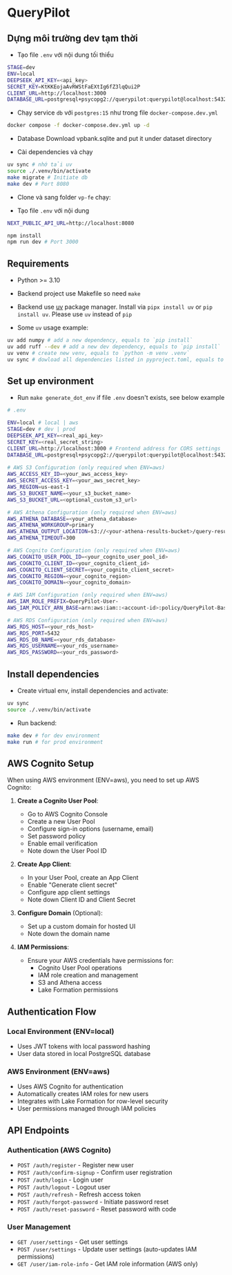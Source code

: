 # QueryPilot

## Dựng môi trường dev tạm thời

- Tạo file `.env` với nội dung tối thiểu

```bash
STAGE=dev
ENV=local
DEEPSEEK_API_KEY=<api_key>
SECRET_KEY=KtKKEojaAvRWStFaEXtIg6fZ3lqQui2P
CLIENT_URL=http://localhost:3000
DATABASE_URL=postgresql+psycopg2://querypilot:querypilot@localhost:5432/querypilot
```

- Chạy service `db` với `postgres:15` như trong file `docker-compose.dev.yml`

```bash
docker compose -f docker-compose.dev.yml up -d
```

- Database
Download vpbank.sqlite and put it under dataset directory

- Cài dependencies và chạy

```bash
uv sync # nhớ tải uv
source ./.venv/bin/activate
make migrate # Initiate db
make dev # Port 8080
```

- Clone và sang folder `vp-fe` chạy:

- Tạo file `.env` với nội dung

```bash
NEXT_PUBLIC_API_URL=http://localhost:8080
```

```bash
npm install
npm run dev # Port 3000
```

## Requirements

- Python >= 3.10
- Backend project use Makefile so need `make`
- Backend use [uv](https://docs.astral.sh/uv/) package manager. Install via `pipx install uv` or `pip install uv`. Please use `uv` instead of `pip`

- Some `uv` usage example:

```bash
uv add numpy # add a new dependency, equals to `pip install`
uv add ruff --dev # add a new dev dependency, equals to `pip install`
uv venv # create new venv, equals to `python -m venv .venv`
uv sync # dowload all dependencies listed in pyproject.toml, equals to `pip install -r requirements`
```

## Set up environment

- Run `make generate_dot_env` if file `.env` doesn't exists, see below example

```bash
# .env

ENV=local # local | aws
STAGE=dev # dev | prod
DEEPSEEK_API_KEY=<real_api_key>
SECRET_KEY=<real_secret_string>
CLIENT_URL=http://localhost:3000 # Frontend address for CORS settings
DATABASE_URL=postgresql+psycopg2://querypilot:querypilot@localhost:5432/querypilot # Recommend run postgreSQL locally using `docker-compose.yml`, run before backend
 
# AWS S3 Configuration (only required when ENV=aws)
AWS_ACCESS_KEY_ID=<your_aws_access_key>
AWS_SECRET_ACCESS_KEY=<your_aws_secret_key>
AWS_REGION=us-east-1
AWS_S3_BUCKET_NAME=<your_s3_bucket_name>
AWS_S3_BUCKET_URL=<optional_custom_s3_url>

# AWS Athena Configuration (only required when ENV=aws)
AWS_ATHENA_DATABASE=<your_athena_database>
AWS_ATHENA_WORKGROUP=primary
AWS_ATHENA_OUTPUT_LOCATION=s3://<your-athena-results-bucket>/query-results/
AWS_ATHENA_TIMEOUT=300

# AWS Cognito Configuration (only required when ENV=aws)
AWS_COGNITO_USER_POOL_ID=<your_cognito_user_pool_id>
AWS_COGNITO_CLIENT_ID=<your_cognito_client_id>
AWS_COGNITO_CLIENT_SECRET=<your_cognito_client_secret>
AWS_COGNITO_REGION=<your_cognito_region>
AWS_COGNITO_DOMAIN=<your_cognito_domain>

# AWS IAM Configuration (only required when ENV=aws)
AWS_IAM_ROLE_PREFIX=QueryPilot-User-
AWS_IAM_POLICY_ARN_BASE=arn:aws:iam::<account-id>:policy/QueryPilot-Base-Policy

# AWS RDS Configuration (only required when ENV=aws)
AWS_RDS_HOST=<your_rds_host>
AWS_RDS_PORT=5432
AWS_RDS_DB_NAME=<your_rds_database>
AWS_RDS_USERNAME=<your_rds_username>
AWS_RDS_PASSWORD=<your_rds_password>
```

## Install dependencies

- Create virtual env, install dependencies and activate:

```bash
uv sync
source ./.venv/bin/activate
```

- Run backend:

```bash
make dev # for dev environment
make run # for prod environment
```

## AWS Cognito Setup

When using AWS environment (ENV=aws), you need to set up AWS Cognito:

1. **Create a Cognito User Pool**:

   - Go to AWS Cognito Console
   - Create a new User Pool
   - Configure sign-in options (username, email)
   - Set password policy
   - Enable email verification
   - Note down the User Pool ID

2. **Create App Client**:

   - In your User Pool, create an App Client
   - Enable "Generate client secret"
   - Configure app client settings
   - Note down Client ID and Client Secret

3. **Configure Domain** (Optional):

   - Set up a custom domain for hosted UI
   - Note down the domain name

4. **IAM Permissions**:
   - Ensure your AWS credentials have permissions for:
     - Cognito User Pool operations
     - IAM role creation and management
     - S3 and Athena access
     - Lake Formation permissions

## Authentication Flow

### Local Environment (ENV=local)

- Uses JWT tokens with local password hashing
- User data stored in local PostgreSQL database

### AWS Environment (ENV=aws)

- Uses AWS Cognito for authentication
- Automatically creates IAM roles for new users
- Integrates with Lake Formation for row-level security
- User permissions managed through IAM policies

## API Endpoints

### Authentication (AWS Cognito)

- `POST /auth/register` - Register new user
- `POST /auth/confirm-signup` - Confirm user registration
- `POST /auth/login` - Login user
- `POST /auth/logout` - Logout user
- `POST /auth/refresh` - Refresh access token
- `POST /auth/forgot-password` - Initiate password reset
- `POST /auth/reset-password` - Reset password with code

### User Management

- `GET /user/settings` - Get user settings
- `POST /user/settings` - Update user settings (auto-updates IAM permissions)
- `GET /user/iam-role-info` - Get IAM role information (AWS only)
